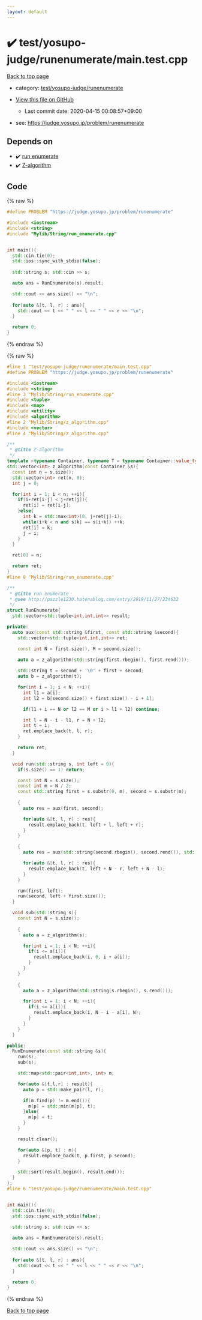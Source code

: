 ```yaml
---
layout: default
---
```


<!-- mathjax config similar to math.stackexchange -->
<script type="text/javascript" async
  src="https://cdnjs.cloudflare.com/ajax/libs/mathjax/2.7.5/MathJax.js?config=TeX-MML-AM_CHTML">
</script>
<script type="text/x-mathjax-config">
  MathJax.Hub.Config({
    TeX: { equationNumbers: { autoNumber: "AMS" }},
    tex2jax: {
      inlineMath: [ ['$','$'] ],
      processEscapes: true
    },
    "HTML-CSS": { matchFontHeight: false },
    displayAlign: "left",
    displayIndent: "2em"
  });
</script>

<script type="text/javascript" src="https://cdnjs.cloudflare.com/ajax/libs/jquery/3.4.1/jquery.min.js"></script>
<script src="https://cdn.jsdelivr.net/npm/jquery-balloon-js@1.1.2/jquery.balloon.min.js" integrity="sha256-ZEYs9VrgAeNuPvs15E39OsyOJaIkXEEt10fzxJ20+2I=" crossorigin="anonymous"></script>
<script type="text/javascript" src="../../../../assets/js/copy-button.js"></script>
<link rel="stylesheet" href="../../../../assets/css/copy-button.css" />


# :heavy_check_mark: test/yosupo-judge/runenumerate/main.test.cpp

<a href="../../../../index.html">Back to top page</a>

* category: <a href="../../../../index.html#94d41de64c18e59302675c02311cb549">test/yosupo-judge/runenumerate</a>
* <a href="{{ site.github.repository_url }}/blob/master/test/yosupo-judge/runenumerate/main.test.cpp">View this file on GitHub</a>
    - Last commit date: 2020-04-15 00:08:57+09:00


* see: <a href="https://judge.yosupo.jp/problem/runenumerate">https://judge.yosupo.jp/problem/runenumerate</a>


## Depends on

* :heavy_check_mark: <a href="../../../../library/Mylib/String/run_enumerate.cpp.html">run enumerate</a>
* :heavy_check_mark: <a href="../../../../library/Mylib/String/z_algorithm.cpp.html">Z-algorithm</a>


## Code

<a id="unbundled"></a>
{% raw %}
```cpp
#define PROBLEM "https://judge.yosupo.jp/problem/runenumerate"

#include <iostream>
#include <string>
#include "Mylib/String/run_enumerate.cpp"


int main(){
  std::cin.tie(0);
  std::ios::sync_with_stdio(false);
  
  std::string s; std::cin >> s;

  auto ans = RunEnumerate(s).result;

  std::cout << ans.size() << "\n";
  
  for(auto &[t, l, r] : ans){
    std::cout << t << " " << l << " " << r << "\n";
  }

  return 0;
}

```
{% endraw %}

<a id="bundled"></a>
{% raw %}
```cpp
#line 1 "test/yosupo-judge/runenumerate/main.test.cpp"
#define PROBLEM "https://judge.yosupo.jp/problem/runenumerate"

#include <iostream>
#include <string>
#line 3 "Mylib/String/run_enumerate.cpp"
#include <tuple>
#include <map>
#include <utility>
#include <algorithm>
#line 2 "Mylib/String/z_algorithm.cpp"
#include <vector>
#line 4 "Mylib/String/z_algorithm.cpp"

/**
 * @title Z-algorithm
 */
template <typename Container, typename T = typename Container::value_type>
std::vector<int> z_algorithm(const Container &s){
  const int n = s.size();
  std::vector<int> ret(n, 0);
  int j = 0;

  for(int i = 1; i < n; ++i){
    if(i+ret[i-j] < j+ret[j]){
      ret[i] = ret[i-j];
    }else{
      int k = std::max<int>(0, j+ret[j]-i);
      while(i+k < n and s[k] == s[i+k]) ++k;
      ret[i] = k;
      j = i;
    }
  }

  ret[0] = n;

  return ret;
}
#line 8 "Mylib/String/run_enumerate.cpp"

/**
 * @title run enumerate
 * @see http://pazzle1230.hatenablog.com/entry/2019/11/27/234632
 */
struct RunEnumerate{
  std::vector<std::tuple<int,int,int>> result;

private:
  auto aux(const std::string &first, const std::string &second){
    std::vector<std::tuple<int,int,int>> ret;

    const int N = first.size(), M = second.size();
  
    auto a = z_algorithm(std::string(first.rbegin(), first.rend()));

    std::string t = second + '\0' + first + second;
    auto b = z_algorithm(t);

    for(int i = 1; i < N; ++i){
      int l1 = a[i];
      int l2 = b[second.size() + first.size() - i + 1];

      if(l1 + i == N or l2 == M or i > l1 + l2) continue;

      int l = N - i - l1, r = N + l2;
      int t = i;
      ret.emplace_back(t, l, r);
    }

    return ret;
  }

  void run(std::string s, int left = 0){
    if(s.size() == 1) return;

    const int N = s.size();
    const int m = N / 2;
    const std::string first = s.substr(0, m), second = s.substr(m);
  
    {
      auto res = aux(first, second);

      for(auto &[t, l, r] : res){
        result.emplace_back(t, left + l, left + r);
      }
    }

    {
      auto res = aux(std::string(second.rbegin(), second.rend()), std::string(first.rbegin(), first.rend()));

      for(auto &[t, l, r] : res){
        result.emplace_back(t, left + N - r, left + N - l);
      }
    }

    run(first, left);
    run(second, left + first.size());
  }

  void sub(std::string s){
    const int N = s.size();
    
    {
      auto a = z_algorithm(s);

      for(int i = 1; i < N; ++i){
        if(i <= a[i]){
          result.emplace_back(i, 0, i + a[i]);
        }
      }
    }
    
    {
      auto a = z_algorithm(std::string(s.rbegin(), s.rend()));

      for(int i = 1; i < N; ++i){
        if(i <= a[i]){
          result.emplace_back(i, N - i - a[i], N);
        }
      }
    }
  }

public:
  RunEnumerate(const std::string &s){
    run(s);
    sub(s);

    std::map<std::pair<int,int>, int> m;

    for(auto &[t,l,r] : result){
      auto p = std::make_pair(l, r);

      if(m.find(p) != m.end()){
        m[p] = std::min(m[p], t);
      }else{
        m[p] = t;
      }
    }

    result.clear();

    for(auto &[p, t] : m){
      result.emplace_back(t, p.first, p.second);
    }

    std::sort(result.begin(), result.end());
  }
};
#line 6 "test/yosupo-judge/runenumerate/main.test.cpp"


int main(){
  std::cin.tie(0);
  std::ios::sync_with_stdio(false);
  
  std::string s; std::cin >> s;

  auto ans = RunEnumerate(s).result;

  std::cout << ans.size() << "\n";
  
  for(auto &[t, l, r] : ans){
    std::cout << t << " " << l << " " << r << "\n";
  }

  return 0;
}

```
{% endraw %}

<a href="../../../../index.html">Back to top page</a>


